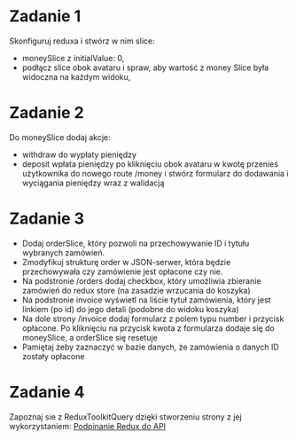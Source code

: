 # Zadanie 1
Skonfiguruj reduxa i stwórz w nim slice:
* moneySlice z initialValue: 0,
* podłącz slice obok avataru i spraw, aby wartość z money Slice była widoczna na każdym widoku,

# Zadanie 2
Do moneySlice dodaj akcje:
* withdraw do wypłaty pieniędzy
* deposit wpłata pieniędzy
po kliknięciu obok avataru w kwotę przenieś użytkownika do nowego route /money i stwórz formularz do dodawania i wyciągania pieniędzy wraz z walidacją

# Zadanie 3
- Dodaj orderSlice, który pozwoli na przechowywanie ID i tytułu wybranych zamówień.
- Zmodyfikuj strukturę order w JSON-serwer, która będzie przechowywała czy zamówienie jest opłacone czy nie.
- Na podstronie /orders dodaj checkbox, który umożliwia zbieranie zamówień do redux store (na zasadzie wrzucania do koszyka)
- Na podstronie invoice wyświetl na liście tytuł zamówienia, który jest linkiem (po id) do jego detali (podobne do widoku koszyka)
- Na dole strony /invoice dodaj formularz z polem typu number i przycisk opłacone. Po kliknięciu na przycisk kwota z formularza dodaje się do moneySlice, a orderSlice się resetuje
- Pamiętaj żeby zaznaczyć w bazie danych, że zamówienia o danych ID zostały opłacone

# Zadanie 4
Zapoznaj sie z ReduxToolkitQuery dzięki stworzeniu strony z jej wykorzystaniem:
[Podpinanie Redux do API](https://www.youtube.com/watch?v=9DDX3US3kss)